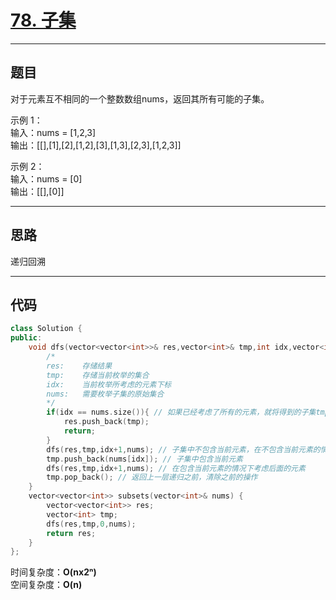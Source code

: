 # [78. 子集](https://leetcode.cn/problems/subsets/description/)

---

## 题目

对于元素互不相同的一个整数数组nums，返回其所有可能的子集。

示例 1：  
输入：nums = [1,2,3]  
输出：[[],[1],[2],[1,2],[3],[1,3],[2,3],[1,2,3]]  

示例 2：  
输入：nums = [0]  
输出：[[],[0]]  

---

## 思路

递归回溯

---

## 代码

```C++
class Solution {
public:
    void dfs(vector<vector<int>>& res,vector<int>& tmp,int idx,vector<int>& nums){
        /*
        res:    存储结果
        tmp:    存储当前枚举的集合
        idx:    当前枚举所考虑的元素下标
        nums:   需要枚举子集的原始集合
        */
        if(idx == nums.size()){ // 如果已经考虑了所有的元素，就将得到的子集tmp加入结果，然后递归返回
            res.push_back(tmp);
            return;
        }
        dfs(res,tmp,idx+1,nums); // 子集中不包含当前元素，在不包含当前元素的情况下考虑后面的元素
        tmp.push_back(nums[idx]); // 子集中包含当前元素
        dfs(res,tmp,idx+1,nums); // 在包含当前元素的情况下考虑后面的元素
        tmp.pop_back(); // 返回上一层递归之前，清除之前的操作
    }
    vector<vector<int>> subsets(vector<int>& nums) {
        vector<vector<int>> res;
        vector<int> tmp;
        dfs(res,tmp,0,nums);
        return res;
    }
};
```

时间复杂度：**O(nx2ⁿ)**  
空间复杂度：**O(n)**
